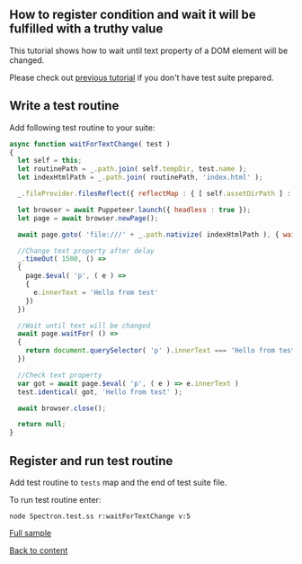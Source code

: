 ## How to register condition and wait it will be fulfilled with a truthy value

This tutorial shows how to wait until text property of a DOM element will be changed.

Please check out [previous tutorial](FirstPuppeteerTest.md) if you don't have test suite prepared.

## Write a test routine

Add following test routine to your suite:

```javascript
async function waitForTextChange( test )
{
  let self = this;
  let routinePath = _.path.join( self.tempDir, test.name );
  let indexHtmlPath = _.path.join( routinePath, 'index.html' );

  _.fileProvider.filesReflect({ reflectMap : { [ self.assetDirPath ] : routinePath } })

  let browser = await Puppeteer.launch({ headless : true });
  let page = await browser.newPage();

  await page.goto( 'file:///' + _.path.nativize( indexHtmlPath ), { waitUntil : 'load' } );

  //Change text property after delay
  _.timeOut( 1500, () => 
  {
    page.$eval( 'p', ( e ) => 
    {  
      e.innerText = 'Hello from test'
    })
  })

  //Wait until text will be changed
  await page.waitFor( () => 
  {
    return document.querySelector( 'p' ).innerText === 'Hello from test';
  })

  //Check text property
  var got = await page.$eval( 'p', ( e ) => e.innerText )
  test.identical( got, 'Hello from test' );

  await browser.close();

  return null;
}
```

## Register and run test routine

Add test routine to `tests` map and the end of test suite file.

To run test routine enter:
```
node Spectron.test.ss r:waitForTextChange v:5
```

[Full sample](../../../sample/spectron/WaitForCondition.test.s)

[Back to content](../README.md#Tutorials)





